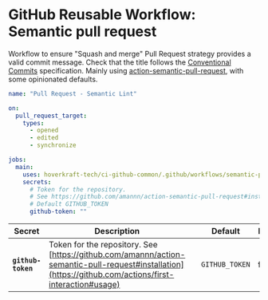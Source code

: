 <!-- start title -->

# GitHub Reusable Workflow: Semantic pull request

<!-- end title -->
<!-- start description -->

Workflow to ensure "Squash and merge" Pull Request strategy provides a valid commit message.
Check that the title follows the [Conventional Commits](https://www.conventionalcommits.org/en/v1.0.0/) specification.
Mainly using [action-semantic-pull-request](https://github.com/amannn/action-semantic-pull-request#installation), with some opinionated defaults.

<!-- end description -->
<!-- start contents -->
<!-- end contents -->
<!-- start usage -->

```yaml
name: "Pull Request - Semantic Lint"

on:
  pull_request_target:
    types:
      - opened
      - edited
      - synchronize

jobs:
  main:
    uses: hoverkraft-tech/ci-github-common/.github/workflows/semantic-pull-request.yml@0.7.2
    secrets:
      # Token for the repository.
      # See https://github.com/amannn/action-semantic-pull-request#installation
      # Default GITHUB_TOKEN
      github-token: ""
```

<!-- end usage -->
<!-- start secrets -->

| **Secret**                    | **Description**                                                                                                                                         |     | **Default**               | **Required** |
| ----------------------------- | ------------------------------------------------------------------------------------------------------------------------------------------------------- | --- | ------------------------- | ------------ |
| **<code>github-token</code>** | Token for the repository. See [https://github.com/amannn/action-semantic-pull-request#installation](https://github.com/actions/first-interaction#usage) |     | <code>GITHUB_TOKEN</code> | **false**    |

<!-- end secrets -->
<!-- start inputs -->

<!-- end inputs -->

<!-- start outputs -->
<!-- end outputs -->
<!-- start [.github/ghadocs/examples/] -->
<!-- end [.github/ghadocs/examples/] -->
